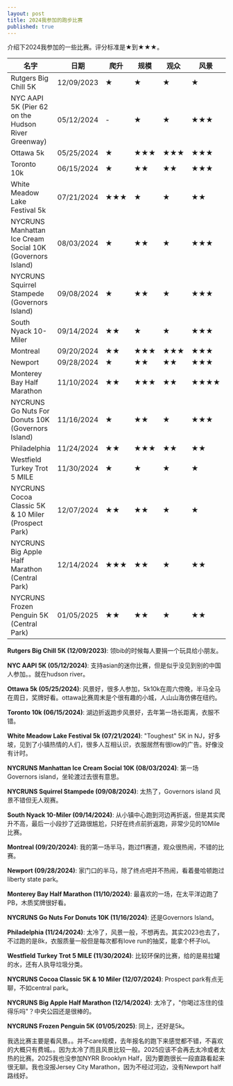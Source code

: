 ```yaml
---
layout: post
title: 2024我参加的跑步比赛
published: true
---
```

介绍下2024我参加的一些比赛。评分标准是★到★★★。

| 名字 | 日期 | 爬升 | 规模 | 观众 | 风景 | Swag | 天气 |
|-----------|------|------|----------|-------|----------|---------|------|
| Rutgers Big Chill 5K | 12/09/2023 | ★ | ★ | ★ | ★ | - | ★★ |
| NYC AAPI 5K (Pier 62 on the Hudson River Greenway) | 05/12/2024 | - | ★ | ★ | ★★★ | - | ★★★ |
| Ottawa 5k | 05/25/2024 | ★ | ★★★ | ★★★ | ★★★ | ★★ | ★★★ |
| Toronto 10k | 06/15/2024 | ★ | ★★ | ★★ | ★★★ | ★★ | ★★★ |
| White Meadow Lake Festival 5k | 07/21/2024 | ★★★ | ★ | ★ | ★★ | - | ★★★ |
| NYCRUNS Manhattan Ice Cream Social 10K (Governors Island) | 08/03/2024 | ★ | ★★ | ★ | ★★★ | ★ | ★★ |
| NYCRUNS Squirrel Stampede (Governors Island) | 09/08/2024 | ★ | ★★ | ★ | ★★★ | ★ | ★★★ |
| South Nyack 10-Miler | 09/14/2024 | ★★ | ★ | ★ | ★★★ | ★ | ★★★ |
| Montreal | 09/20/2024 | ★★ | ★★★ | ★★★ | ★★★ | ★ | ★★★ |
| Newport | 09/28/2024 | ★ | ★★ | ★★ | ★★★ | ★ | ★★★ |
| Monterey Bay Half Marathon | 11/10/2024 | ★★ | ★★★ | ★★ | ★★★★ | ★★ | ★★★ |
| NYCRUNS Go Nuts For Donuts 10K (Governors Island) | 11/16/2024 | ★ | ★★ | ★ | ★★★ | ★ | ★★★ |
| Philadelphia | 11/24/2024 | ★★ | ★★★ | ★★ | ★★ | ★★★ | ★ |
| Westfield Turkey Trot 5 MILE | 11/30/2024 | ★ | ★ | ★ | ★ | ★ | ★★ |
| NYCRUNS Cocoa Classic 5K & 10 Miler (Prospect Park) | 12/07/2024 | ★★ | ★★ | ★ | ★ | ★ | ★★ |
| NYCRUNS Big Apple Half Marathon (Central Park) | 12/14/2024 | ★★★ | ★★ | ★ | ★★ | ★ | ★ |
| NYCRUNS Frozen Penguin 5K (Central Park) | 01/05/2025 | ★★ | ★★ | ★ | ★★ | ★ | ★ |

**Rutgers Big Chill 5K (12/09/2023)**: 领bib的时候每人要捐一个玩具给小朋友。

**NYC AAPI 5K (05/12/2024)**: 支持asian的迷你比赛，但是似乎没见到别的中国人参加。。就在hudson river。

**Ottawa 5k (05/25/2024)**: 风景好，很多人参加，5k10k在周六傍晚，半马全马在周日，奖牌好看。ottawa比赛周末是个很有趣的小城，人山山海仿佛在纽约。

**Toronto 10k (06/15/2024)**: 湖边折返跑步风景好，去年第一场长距离，衣服不错。

**White Meadow Lake Festival 5k (07/21/2024)**: "Toughest" 5K in NJ，好多坡，见到了小镇热情的人们，很多人互相认识，衣服居然有很low的广告。好像没有计时。

**NYCRUNS Manhattan Ice Cream Social 10K (08/03/2024)**: 第一场Governors island，坐轮渡过去很有意思。

**NYCRUNS Squirrel Stampede (09/08/2024)**: 太热了，Governors island 风景不错但无人观赛。

**South Nyack 10-Miler (09/14/2024)**: 从小镇中心跑到河边再折返，但是其实爬升不高，最后一小段抄了近路很尴尬，只好在终点前折返跑，非常少见的10Mile比赛。

**Montreal (09/20/2024)**: 我的第一场半马，跑过f1赛道，观众很热闹，不错的比赛。

**Newport (09/28/2024)**: 家门口的半马，除了终点吧并不热闹，看着曼哈顿跑过liberty state park。

**Monterey Bay Half Marathon (11/10/2024)**: 最喜欢的一场，在太平洋边跑了PB，木质奖牌很好看。

**NYCRUNS Go Nuts For Donuts 10K (11/16/2024)**: 还是Governors Island。

**Philadelphia (11/24/2024)**: 太冷了，风景一般，不想再去。其实2023也去了，不过跑的是8k，衣服质量一般但是每次都有love run的抽奖，能拿个杯子lol。

**Westfield Turkey Trot 5 MILE (11/30/2024)**: 比较环保的比赛，给的是易拉罐的水，还有人执导垃圾分类。

**NYCRUNS Cocoa Classic 5K & 10 Miler (12/07/2024)**: Prospect park有点无聊，不如central park。

**NYCRUNS Big Apple Half Marathon (12/14/2024)**: 太冷了，"你喝过冻住的佳得乐吗"？中央公园还是很棒的。

**NYCRUNS Frozen Penguin 5K (01/05/2025)**: 同上，还好是5k。

我选比赛主要是看风景。。并不care规模，去年报名的跑下来感觉都不错，不喜欢的大概只有费城。。因为太冷了而且风景比较一般。2025应该不会再去太冷或者太热的比赛。2025我也没参加NYRR Brooklyn Half，因为要跑很长一段直路看起来很无聊。我也没报Jersey City Marathon，因为不经过河边，没有Newport half路线好。
